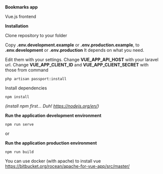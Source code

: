 **Bookmarks app**

Vue.js frontend

**Installation**

Clone repository to your folder

Copy **.env.development.example** or **.env.production.example**, to **.env.development** or **.env.production** 
It depends on what you need.

Edit them with your settings. Change **VUE_APP_API_HOST** with your laravel url. 
Change **VUE_APP_CLIENT_ID** and **VUE_APP_CLIENT_SECRET** with those from command 

`php artisan passport:install`

Install dependencies

`npm install`

_(install npm first... Duh! https://nodejs.org/en/)_ 

**Run the application development environment**

`npm run serve`

or 

**Run the application production environment**

`npm run build`

You can use docker (with apache) to install vue
https://bitbucket.org/rocean/apache-for-vue-app/src/master/